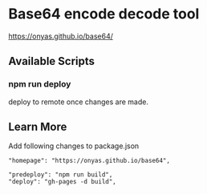 # Base64 encode decode tool

https://onyas.github.io/base64/

## Available Scripts

### npm run deploy
deploy to remote once changes are made.

## Learn More
Add following changes to package.json
```
"homepage": "https://onyas.github.io/base64",

"predeploy": "npm run build",
"deploy": "gh-pages -d build",
```
